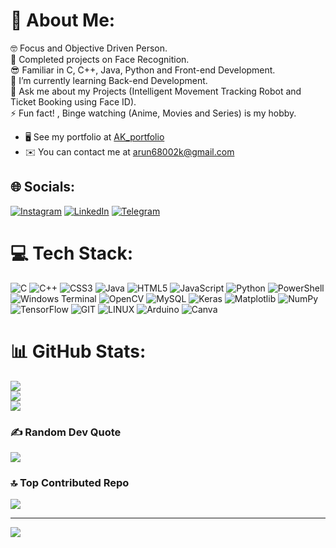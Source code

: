 # 💫 About Me:
🤓 Focus and Objective Driven Person.<br>🔭 Completed projects on Face Recognition.<br>😎 Familiar in C, C++, Java, Python and Front-end Development.<br>🌱 I’m currently learning Back-end Development.<br>💬 Ask me about my Projects (Intelligent Movement Tracking Robot and Ticket Booking using Face ID).<br>⚡ Fun fact! , Binge watching (Anime, Movies and Series) is my hobby. 

* 🖥️  See my portfolio at [AK_portfolio](https://arun2002k.github.io/AK_portfolio/)
* ✉️  You can contact me at [arun68002k@gmail.com](mailto:arun68002k@gmail.com)


## 🌐 Socials:
[![Instagram](https://img.shields.io/badge/Instagram-%23E4405F.svg?logo=Instagram&logoColor=white)](https://instagram.com/i_m_arunbala)
[![LinkedIn](https://img.shields.io/badge/LinkedIn-%230077B5.svg?logo=linkedin&logoColor=white)](https://www.linkedin.com/in/arun-kumar-balasubramaniyan-422136206)
[![Telegram](https://img.shields.io/badge/-telegram-red?color=blue&logo=telegram&logoColor=white)](https://t.me/AjaxSupreme02)

# 💻 Tech Stack:
![C](https://img.shields.io/badge/c-%2300599C.svg?style=for-the-badge&logo=c&logoColor=white) ![C++](https://img.shields.io/badge/c++-%2300599C.svg?style=for-the-badge&logo=c%2B%2B&logoColor=white) ![CSS3](https://img.shields.io/badge/css3-%231572B6.svg?style=for-the-badge&logo=css3&logoColor=white) ![Java](https://img.shields.io/badge/java-%23ED8B00.svg?style=for-the-badge&logo=openjdk&logoColor=white) ![HTML5](https://img.shields.io/badge/html5-%23E34F26.svg?style=for-the-badge&logo=html5&logoColor=white) ![JavaScript](https://img.shields.io/badge/javascript-%23323330.svg?style=for-the-badge&logo=javascript&logoColor=%23F7DF1E) ![Python](https://img.shields.io/badge/python-3670A0?style=for-the-badge&logo=python&logoColor=ffdd54) ![PowerShell](https://img.shields.io/badge/PowerShell-%235391FE.svg?style=for-the-badge&logo=powershell&logoColor=white) ![Windows Terminal](https://img.shields.io/badge/Windows%20Terminal-%234D4D4D.svg?style=for-the-badge&logo=windows-terminal&logoColor=white) ![OpenCV](https://img.shields.io/badge/opencv-%23white.svg?style=for-the-badge&logo=opencv&logoColor=white) ![MySQL](https://img.shields.io/badge/mysql-%2300000f.svg?style=for-the-badge&logo=mysql&logoColor=white) ![Keras](https://img.shields.io/badge/Keras-%23D00000.svg?style=for-the-badge&logo=Keras&logoColor=white) ![Matplotlib](https://img.shields.io/badge/Matplotlib-%23ffffff.svg?style=for-the-badge&logo=Matplotlib&logoColor=black) ![NumPy](https://img.shields.io/badge/numpy-%23013243.svg?style=for-the-badge&logo=numpy&logoColor=white) ![TensorFlow](https://img.shields.io/badge/TensorFlow-%23FF6F00.svg?style=for-the-badge&logo=TensorFlow&logoColor=white) ![GIT](https://img.shields.io/badge/Git-fc6d26?style=for-the-badge&logo=git&logoColor=white) ![LINUX](https://img.shields.io/badge/Linux-FCC624?style=for-the-badge&logo=linux&logoColor=black) ![Arduino](https://img.shields.io/badge/-Arduino-00979D?style=for-the-badge&logo=Arduino&logoColor=white) ![Canva](https://img.shields.io/badge/Canva-%2300C4CC.svg?style=for-the-badge&logo=Canva&logoColor=white)
# 📊 GitHub Stats:
![](https://github-readme-stats.vercel.app/api?username=arun2002k&theme=radical&hide_border=false&include_all_commits=true&count_private=true)<br/>
![](https://github-readme-streak-stats.herokuapp.com/?user=arun2002k&theme=radical&hide_border=false)<br/>
![](https://github-readme-stats.vercel.app/api/top-langs/?username=arun2002k&theme=radical&hide_border=false&include_all_commits=true&count_private=true&layout=compact)

### ✍️ Random Dev Quote
![](https://quotes-github-readme.vercel.app/api?type=horizontal&theme=radical)

### 🔝 Top Contributed Repo
![](https://github-contributor-stats.vercel.app/api?username=arun2002k&limit=5&theme=dark&combine_all_yearly_contributions=true)

---
[![](https://visitcount.itsvg.in/api?id=arun2002k&icon=0&color=0)](https://visitcount.itsvg.in)


